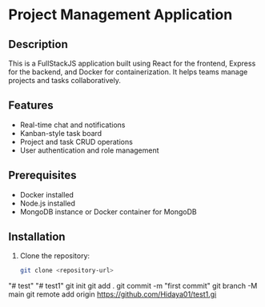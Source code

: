# Project Management Application

## Description
This is a FullStackJS application built using React for the frontend, Express for the backend, and Docker for containerization. It helps teams manage projects and tasks collaboratively.

## Features
- Real-time chat and notifications
- Kanban-style task board
- Project and task CRUD operations
- User authentication and role management

## Prerequisites
- Docker installed
- Node.js installed
- MongoDB instance or Docker container for MongoDB

## Installation
1. Clone the repository:
   ```bash
   git clone <repository-url>
"# test" 
"# test1"  git init git add .  git commit -m "first commit" git branch -M main git remote add origin https://github.com/Hidaya01/test1.gi
